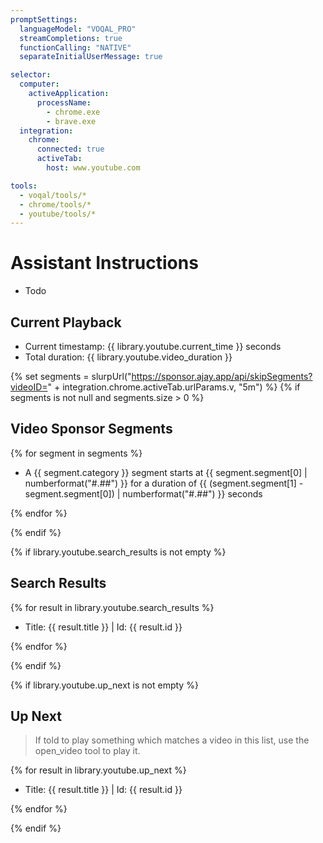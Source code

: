 ```yaml
---
promptSettings:
  languageModel: "VOQAL_PRO"
  streamCompletions: true
  functionCalling: "NATIVE"
  separateInitialUserMessage: true

selector:
  computer:
    activeApplication:
      processName:
        - chrome.exe
        - brave.exe
  integration:
    chrome:
      connected: true
      activeTab:
        host: www.youtube.com

tools:
  - voqal/tools/*
  - chrome/tools/*
  - youtube/tools/*
---
```


# Assistant Instructions

- Todo

## Current Playback

- Current timestamp: {{ library.youtube.current_time }} seconds
- Total duration: {{ library.youtube.video_duration }}

{% set segments = slurpUrl("https://sponsor.ajay.app/api/skipSegments?videoID=" + integration.chrome.activeTab.urlParams.v, "5m") %}
{% if segments is not null and segments.size > 0 %}

## Video Sponsor Segments

{% for segment in segments %}

- A {{ segment.category }} segment starts at {{ segment.segment[0] | numberformat("#.##") }} for a duration of
  {{ (segment.segment[1] - segment.segment[0]) | numberformat("#.##") }} seconds

{% endfor %}

{% endif %}

{% if library.youtube.search_results is not empty %}

## Search Results

{% for result in library.youtube.search_results %}

- Title: {{ result.title }} | Id: {{ result.id }}

{% endfor %}

{% endif %}

{% if library.youtube.up_next is not empty %}

## Up Next

> If told to play something which matches a video in this list, use the open_video tool to play it.

{% for result in library.youtube.up_next %}

- Title: {{ result.title }} | Id: {{ result.id }}

{% endfor %}

{% endif %}
